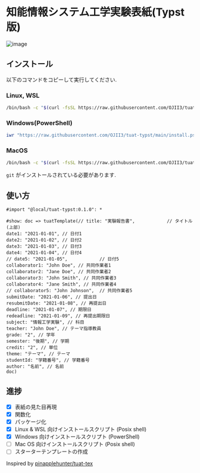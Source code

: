 # 知能情報システム工学実験表紙(Typst版)

![image](https://github.com/OJII3/tuat-typst/assets/84656786/a53bd4db-fcef-4b58-ad4e-35e196f64639)

## インストール

以下のコマンドをコピーして実行してください.

### Linux, WSL

```bash
/bin/bash -c "$(curl -fsSL https://raw.githubusercontent.com/OJII3/tuat-typst/main/linux_install.sh)"
```

### Windows(PowerShell)
```powershell
iwr "https://raw.githubusercontent.com/OJII3/tuat-typst/main/install.ps1" | iex
```

### MacOS

```bash
/bin/bash -c "$(curl -fsSL https://raw.githubusercontent.com/OJII3/tuat-typst/main/mac_install.sh)"
```

`git` がインストールされている必要があります.

## 使い方

```typst
#import "@local/tuat-typst:0.1.0": *

#show: doc => tuatTemplate(// title: "実験報告書",            // タイトル(上部)
date1: "2021-01-01", // 日付1
date2: "2021-01-02", // 日付2
date3: "2021-01-03", // 日付3
date4: "2021-01-04", // 日付4
// date5: "2021-01-05",            // 日付5
collaborator1: "John Doe", // 共同作業者1
collaborator2: "Jane Doe", // 共同作業者2
collaborator3: "John Smith", // 共同作業者3
collaborator4: "Jane Smith", // 共同作業者4
// collaborator5: "John Johnson",  // 共同作業者5
submitDate: "2021-01-06", // 提出日
resubmitDate: "2021-01-08", // 再提出日
deadline: "2021-01-07", // 期限日
redeadline: "2021-01-09", // 再提出期限日
subject: "情報工学実験", // 科目
teacher: "John Doe", // テーマ指導教員
grade: "2", // 学年
semester: "後期", // 学期
credit: "2", // 単位
theme: "テーマ", // テーマ
studentId: "学籍番号", // 学籍番号
author: "名前", // 名前
doc)
```


## 進捗

- [x] 表紙の見た目再現
- [x] 関数化
- [x] パッケージ化
- [x] Linux & WSL 向けインストールスクリプト (Posix shell)
- [x] Windows 向けインストールスクリプト (PowerShell)
- [ ] Mac OS 向けインストールスクリプト (Posix shell)
- [ ] スターターテンプレートの作成

Inspired by [pinapplehunter/tuat-tex](https://github.com/pineapplehunter/tuat-tex)

